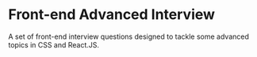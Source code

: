 # Front-end Advanced Interview

A set of front-end interview questions designed to tackle some advanced topics in CSS and React.JS.
